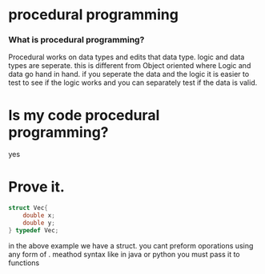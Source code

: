 # procedural programming

### What is procedural programming?
Procedural works on data types and edits that data type. logic and data types are seperate. this is different from Object oriented where Logic and data go hand in hand. if you seperate the data and the logic it is easier to test to see if the logic works and you can separately test if the data is valid.

# Is my code procedural programming?
yes
# Prove it.
```C
struct Vec{
	double x;
	double y;
} typedef Vec;
```
in the above example we have a struct. you cant preform oporations using any form of . meathod syntax like in java or python you must pass it to functions
